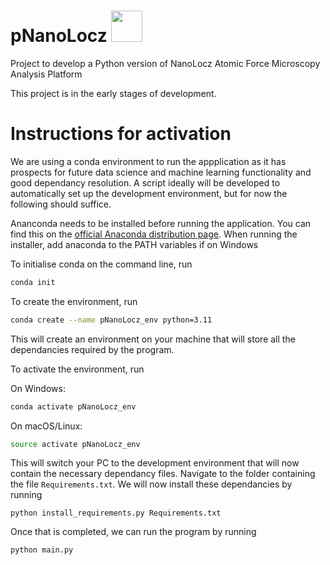 
# pNanoLocz <img src="https://github.com/Heath-AFM-Lab/pNanoLocz/assets/121131585/d7750a3c-f480-4c2e-b5fd-5317ca3dfa35" width="50">
Project to develop a Python version of NanoLocz Atomic Force Microscopy Analysis Platform 

This project is in the early stages of development.

# Instructions for activation

We are using a conda environment to run the appplication as it has prospects for future data science and machine learning functionality and good dependancy resolution. A script ideally will be developed to automatically set up the development environment, but for now the following should suffice.

Ananconda needs to be installed before running the application. You can find this on the [official Anaconda distribution page](https://www.anaconda.com/download). When running the installer, add anaconda to the PATH variables if on Windows

To initialise conda on the command line, run
```bash
conda init
```

To create the environment, run
```bash
conda create --name pNanoLocz_env python=3.11
```
This will create an environment on your machine that will store all the dependancies required by the program.

To activate the environment, run

On Windows:
```powershell
conda activate pNanoLocz_env
```

On macOS/Linux:
```bash
source activate pNanoLocz_env
```

This will switch your PC to the development environment that will now contain the necessary dependancy files. Navigate to the folder containing the file `Requirements.txt`. We will now install these dependancies by running
```conda
python install_requirements.py Requirements.txt
```

Once that is completed, we can run the program by running
```conda
python main.py
```

